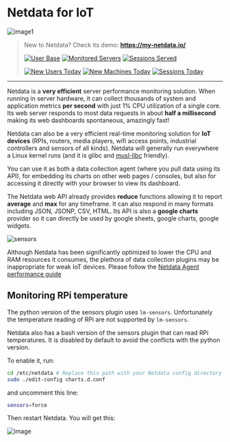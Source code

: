 <!--
title: "Netdata for IoT"
custom_edit_url: https://github.com/netdata/netdata/edit/master/docs/netdata-for-IoT.md
-->

# Netdata for IoT

![image1](https://cloud.githubusercontent.com/assets/2662304/14252446/11ae13c4-fa90-11e5-9d03-d93a3eb3317a.gif)

> New to Netdata? Check its demo: **<https://my-netdata.io/>**
>
>[![User
>Base](https://registry.my-netdata.io/api/v1/badge.svg?chart=netdata.registry_entries&dimensions=persons&label=user%20base&units=null&value_color=blue&precision=0&v41)](https://registry.my-netdata.io/#netdata_registry)
>[![Monitored
>Servers](https://registry.my-netdata.io/api/v1/badge.svg?chart=netdata.registry_entries&dimensions=machines&label=servers%20monitored&units=null&value_color=orange&precision=0&v41)](https://registry.my-netdata.io/#netdata_registry)
>[![Sessions
>Served](https://registry.my-netdata.io/api/v1/badge.svg?chart=netdata.registry_sessions&label=sessions%20served&units=null&value_color=yellowgreen&precision=0&v41)](https://registry.my-netdata.io/#netdata_registry)
>
>[![New Users
>Today](https://registry.my-netdata.io/api/v1/badge.svg?chart=netdata.registry_entries&dimensions=persons&after=-86400&options=unaligned&group=incremental-sum&label=new%20users%20today&units=null&value_color=blue&precision=0&v40)](https://registry.my-netdata.io/#netdata_registry)
>[![New Machines
>Today](https://registry.my-netdata.io/api/v1/badge.svg?chart=netdata.registry_entries&dimensions=machines&group=incremental-sum&after=-86400&options=unaligned&label=servers%20added%20today&units=null&value_color=orange&precision=0&v40)](https://registry.my-netdata.io/#netdata_registry)
>[![Sessions
>Today](https://registry.my-netdata.io/api/v1/badge.svg?chart=netdata.registry_sessions&after=-86400&group=incremental-sum&options=unaligned&label=sessions%20served%20today&units=null&value_color=yellowgreen&precision=0&v40)](https://registry.my-netdata.io/#netdata_registry)

---

Netdata is a **very efficient** server performance monitoring solution. When running in server hardware, it can collect
thousands of system and application metrics **per second** with just 1% CPU utilization of a single core. Its web server
responds to most data requests in about **half a millisecond** making its web dashboards spontaneous, amazingly fast!

Netdata can also be a very efficient real-time monitoring solution for **IoT devices** (RPIs, routers, media players,
wifi access points, industrial controllers and sensors of all kinds). Netdata will generally run everywhere a Linux
kernel runs (and it is glibc and [musl-libc](https://www.musl-libc.org/) friendly).

You can use it as both a data collection agent (where you pull data using its API), for embedding its charts on other
web pages / consoles, but also for accessing it directly with your browser to view its dashboard.

The Netdata web API already provides **reduce** functions allowing it to report **average** and **max** for any
timeframe. It can also respond in many formats including JSON, JSONP, CSV, HTML. Its API is also a **google charts**
provider so it can directly be used by google sheets, google charts, google widgets.

![sensors](https://cloud.githubusercontent.com/assets/2662304/15339745/8be84540-1c8e-11e6-9e9a-106dea7539b6.gif)

Although Netdata has been significantly optimized to lower the CPU and RAM resources it consumes, the plethora of data
collection plugins may be inappropriate for weak IoT devices. Please follow the [Netdata Agent performance
guide](/docs/guides/configure/performance.md)

## Monitoring RPi temperature

The python version of the sensors plugin uses `lm-sensors`. Unfortunately the temperature reading of RPi are not
supported by `lm-sensors`.

Netdata also has a bash version of the sensors plugin that can read RPi temperatures. It is disabled by default to avoid
the conflicts with the python version.

To enable it, run:

```bash
cd /etc/netdata # Replace this path with your Netdata config directory
sudo ./edit-config charts.d.conf
```

and uncomment this line:

```sh
sensors=force
```

Then restart Netdata. You will get this:

![image](https://user-images.githubusercontent.com/2662304/29658868-23aa65ae-88c5-11e7-9dad-c159600db5cc.png)


